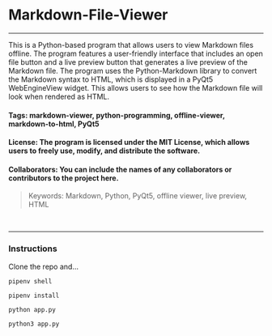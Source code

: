 # Markdown-File-Viewer
<hr/>
This is a Python-based program that allows users to view Markdown files offline. The program features a user-friendly interface that includes an open file button and a live preview button that generates a live preview of the Markdown file. The program uses the Python-Markdown library to convert the Markdown syntax to HTML, which is displayed in a PyQt5 WebEngineView widget. This allows users to see how the Markdown file will look when rendered as HTML.

#### Tags: markdown-viewer, python-programming, offline-viewer, markdown-to-html, PyQt5

#### License: The program is licensed under the MIT License, which allows users to freely use, modify, and distribute the software.

#### Collaborators: You can include the names of any collaborators or contributors to the project here.

> Keywords: Markdown, Python, PyQt5, offline viewer, live preview, HTML

<br/>
<hr/>

### Instructions 

Clone the repo and...

`pipenv shell`

`pipenv install`

`python app.py`

`python3 app.py`
